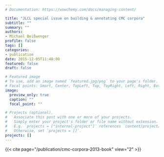 ```yaml
---
# Documentation: https://wowchemy.com/docs/managing-content/

title: "JLCL special issue on building & annotating CMC corpora"
subtitle: ""
summary: ""
authors:
- Michael Beißwenger
profile: false
tags: []
categories:
- publication
date: 2015-12-05T11:48:00
featured: false
draft: false

# Featured image
# To use, add an image named `featured.jpg/png` to your page's folder.
# Focal points: Smart, Center, TopLeft, Top, TopRight, Left, Right, BottomLeft, Bottom, BottomRight.
image:
  preview_only: true
  caption: ""
  focal_point: ""

# Projects (optional).
#   Associate this post with one or more of your projects.
#   Simply enter your project's folder or file name without extension.
#   E.g. `projects = ["internal-project"]` references `content/project/deep-learning/index.md`.
#   Otherwise, set `projects = []`.
projects: []
---
```


{{< cite page="/publication/cmc-corpora-2013-book" view="2" >}}

